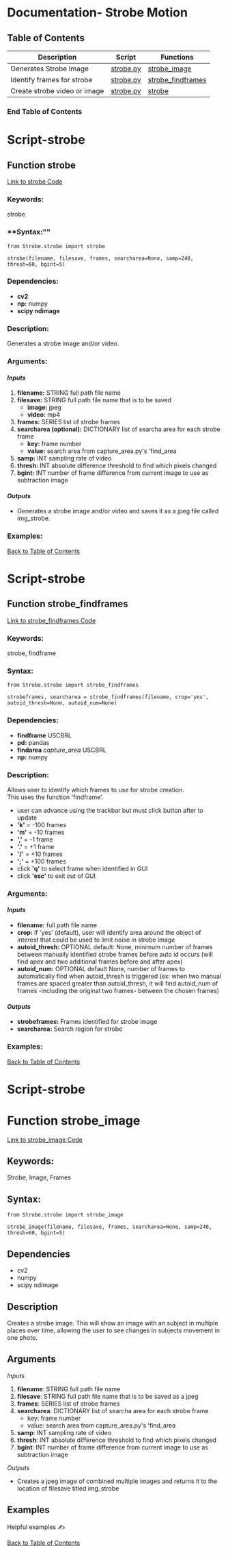 # Documentation- Strobe Motion

## Table of Contents 
| Description | Script |Functions |
| ------------- | ------------- | ------------- |
| Generates Strobe Image| [strobe.py](https://github.com/USCBiomechanicsLab/labcodes/blob/master/Strobe/strobe.py) | [strobe_image](#function-strobe_image) |
| Identify frames for strobe | [strobe.py](https://github.com/USCBiomechanicsLab/labcodes/blob/master/Strobe/strobe.py) | [strobe_findframes](#function-strobe_findframes) |
| Create strobe video or image | [strobe.py](https://github.com/USCBiomechanicsLab/labcodes/blob/master/Strobe/strobe.py) | [strobe](#function-strobe) |

### End Table of Contents  <br/>

# Script-strobe  
## Function strobe  

[Link to strobe Code](https://github.com/USCBiomechanicsLab/labcodes/blob/master/Strobe/strobe.py)

### **Keywords:**
strobe

### **Syntax:""
```
from Strobe.strobe import strobe

strobe(filename, filesave, frames, searcharea=None, samp=240, thresh=60, bgint=5)

```

### **Dependencies:**
* **cv2**
* **np:** numpy
* **scipy ndimage**

### **Description:**<br/>
Generates a strobe image and/or video.

### **Arguments:**

#### *Inputs*

1. **filename:** STRING full path file name
2. **filesave:** STRING full path file name that is to be saved
    * **image:** jpeg
    * **video:** mp4
3. **frames:** SERIES list of strobe frames
4. **searcharea (optional):** DICTIONARY list of searcha area for each strobe frame
    * **key:** frame number
    * **value:** search area from capture_area.py's 'find_area
5. **samp:** INT sampling rate of video
6. **thresh:** INT absolute difference threshold to find which pixels changed
7. **bgint:** INT number of frame difference from current image to use as subtraction image

#### *Outputs*<br/>
* Generates a strobe image and/or video and saves it as a jpeg file called img_strobe.

### **Examples:**

[Back to Table of Contents](#table-of-contents)

# Script-strobe
## Function strobe_findframes

[Link to strobe_findframes Code](https://github.com/USCBiomechanicsLab/labcodes/blob/master/Strobe/strobe.py)

### **Keywords:**
strobe, findframe 

### **Syntax:**
```
from Strobe.strobe import strobe_findframes

strobeframes, searcharea = strobe_findframes(filename, crop='yes', autoid_thresh=None, autoid_num=None)

```

### **Dependencies:** 
* **findframe** USCBRL
* **pd:** pandas 
* **findarea** *capture_area* USCBRL
* **np:** numpy

### **Description:**<br/>
Allows user to identify which frames to use for strobe creation.<br/>
This uses the function 'findframe'.<br/>
* user can advance using the trackbar but must click button after to update <br/>
* **'k'** = -100 frames<br/>
* **'m'** = -10 frames<br/>
* **','** = -1 frame<br/>
* **'.'** = +1 frame<br/>
* **'/'** = +10 frames<br/>
* **';'** = +100 frames<br/>
* click **'q'** to select frame when identified in GUI<br/>
* click **'esc'** to exit out of GUI<br/>

### **Arguments:**

#### *Inputs*

   * **filename:** full path file name<br/>
   * **crop:** if 'yes' (default), user will identify area around the object of
        interest that could be used to limit noise in strobe image<br/>
   * **autoid_thresh:** OPTIONAL default: None, minimum number of frames between manually 
        identified strobe frames before auto id occurs (will find apex and two
        additional frames before and after apex)<br/>
   * **autoid_num:** OPTIONAL default None, number of frames to automatically find
        when autoid_thresh is triggered (ex: when two manual frames are spaced
                                         greater than autoid_thresh, it will find
                                         autoid_num of frames -including the
                                         original two frames- between the
                                         chosen frames)<br/>   
    
#### *Outputs*<br/>
   * **strobeframes:** Frames identified for strobe image <br/>
   * **searcharea:** Search region for strobe <br/> 

### **Examples:**

[Back to Table of Contents](#table-of-contents)


# Script-strobe
# Function strobe_image

[Link to strobe_image Code](https://github.com/USCBiomechanicsLab/labcodes/blob/master/Strobe/strobe.py)

## Keywords:

Strobe, Image, Frames

## Syntax: 
```
from Strobe.strobe import strobe_image

strobe_image(filename, filesave, frames, searcharea=None, samp=240, thresh=60, bgint=5)
```

## Dependencies

* cv2
* numpy
* scipy ndimage


## Description 

Creates a strobe image. This will show an image with an subject in multiple places over time, allowing the user to see changes in subjects movement in one photo. 


## Arguments

*Inputs* 

1. **filename**: STRING full path file name
2. **filesave**: STRING full path file name that is to be saved as a jpeg
3. **frames**: SERIES list of strobe frames
4. **searcharea**: DICTIONARY list of searcha area for each strobe frame
    * key: frame number
    * value: search area from capture_area.py's 'find_area
5. **samp**: INT sampling rate of video
6. **thresh**: INT absolute difference threshold to find which pixels changed
7. **bgint**: INT number of frame difference from current image to use as subtraction image


*Outputs*

* Creates a jpeg image of combined multiple images and returns it to the location of filesave titled img_strobe


## Examples

Helpful examples :writing_hand:

[Back to Table of Contents](#table-of-contents)
